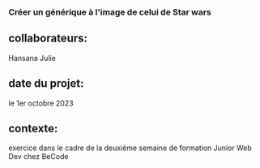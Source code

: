 ### Créer un générique à l'image de celui de Star wars
## collaborateurs:
Hansana
Julie
## date du projet:
le 1er octobre 2023
## contexte:
exercice dans le cadre de la deuxième semaine de formation Junior Web Dev chez BeCode
